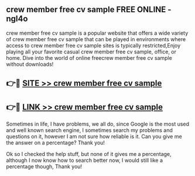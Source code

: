 ## crew member free cv sample FREE ONLINE - ngl4o

crew member free cv sample is a popular website that offers a wide variety of crew member free cv sample that can be played in environments where access to crew member free cv sample sites is typically restricted,Enjoy playing all your favorite casual crew member free cv sample, office, or home. Dive into the world of online freecrew member free cv sample without downloads!

## 👉🔴 [SITE >> crew member free cv sample](http://news.freeplayer.one?title=crew_member_free_cv_sample&ref=FRRE)

## 👉🔴 [LINK >> crew member free cv sample](http://news.freeplayer.one?title=crew_member_free_cv_sample&ref=FREE)

Sometimes in life, I have problems, we all do, since Google is the most used and well known search engine, I sometimes search my problems and questions on it, however I am not sure how reliable is it. Can you give me the answer on a percentage? Thank you!

Ok so I checked the help stuff, but none of it gives me a percentage, although I now know how to search better now, I would still like a percentage though, Thank you!
